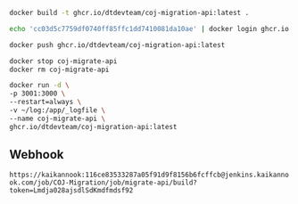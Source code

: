 ```bash
docker build -t ghcr.io/dtdevteam/coj-migration-api:latest .

echo 'cc03d5c7759df0740ff85ffc1dd7410081da10ae' | docker login ghcr.io -u midnighttime-cha --password-stdin

docker push ghcr.io/dtdevteam/coj-migration-api:latest

docker stop coj-migrate-api
docker rm coj-migrate-api

docker run -d \
-p 3001:3000 \
--restart=always \
-v ~/log:/app/_logfile \
--name coj-migrate-api \
ghcr.io/dtdevteam/coj-migration-api:latest
```

## Webhook
`https://kaikannook:116ce83533287a05f91d9f8156b6fcffcb@jenkins.kaikannook.com/job/COJ-Migration/job/migrate-api/build?token=Lmdja028ajsdlSdKmdfmdsf92`




